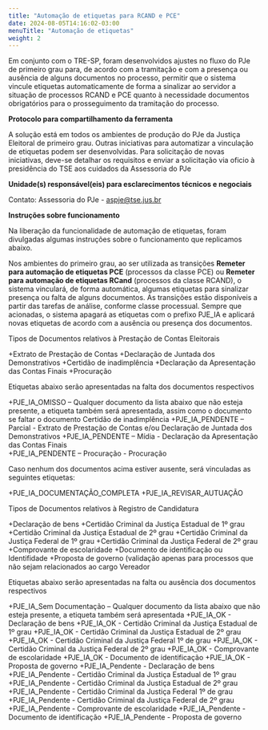 ```yaml
---
title: "Automação de etiquetas para RCAND e PCE"
date: 2024-08-05T14:16:02-03:00
menuTitle: "Automação de etiquetas"
weight: 2
---
```



Em conjunto com o TRE-SP, foram desenvolvidos ajustes no fluxo do PJe de primeiro grau para, de acordo com a tramitação e com a presença ou ausência de alguns documentos no processo, permitir que o sistema vincule etiquetas automaticamente de forma a sinalizar ao servidor a situação de processos RCAND e PCE quanto à necessidade documentos obrigatórios para o prosseguimento da tramitação do processo.

**Protocolo para compartilhamento da ferramenta**

A solução está em todos os ambientes de produção do PJe da Justiça Eleitoral de primeiro grau. Outras iniciativas para automatizar a vinculação de etiquetas podem ser desenvolvidas. Para solicitação de novas iniciativas, deve-se detalhar os requisitos e enviar a solicitação via oficio à presidência do TSE aos cuidados da Assessoria do PJe


**Unidade(s) responsável(eis) para esclarecimentos técnicos e negociais**

Contato: Assessoria do PJe - aspje@tse.jus.br

**Instruções sobre funcionamento**

Na liberação da funcionalidade de automação de etiquetas, foram divulgadas algumas instruções sobre o funcionamento que replicamos abaixo.

Nos ambientes do primeiro grau, ao ser utilizada as transições **Remeter para automação de etiquetas PCE** (processos da classe PCE) ou **Remeter para automação de etiquetas RCand** (processos da classe RCAND), o sistema vinculará, de forma automática, algumas etiquetas para sinalizar presença ou falta de alguns documentos. As transições estão disponíveis a partir das tarefas de análise, conforme classe processual. Sempre que acionadas, o sistema apagará as etiquetas com o prefixo PJE_IA e aplicará novas etiquetas de acordo com a ausência ou presença dos documentos. 

Tipos de Documentos relativos à Prestação de Contas Eleitorais

+Extrato de Prestação de Contas
+Declaração de Juntada dos Demonstrativos
+Certidão de inadimplência
+Declaração da Apresentação das Contas Finais
+Procuração

Etiquetas abaixo serão apresentadas na falta dos documentos respectivos

+PJE_IA_OMISSO – Qualquer documento da lista abaixo que não esteja presente, a etiqueta também será apresentada, assim como o documento se faltar o documento Certidão de inadimplência
+PJE_IA_PENDENTE – Parcial  - Extrato de Prestação de Contas e/ou Declaração de Juntada dos Demonstrativos
+PJE_IA_PENDENTE – Mídia -  Declaração da Apresentação das Contas Finais  
+PJE_IA_PENDENTE – Procuração -  Procuração 


Caso nenhum dos documentos acima estiver ausente, será vinculadas as seguintes etiquetas:

+PJE_IA_DOCUMENTAÇÃO_COMPLETA 
+PJE_IA_REVISAR_AUTUAÇÃO


Tipos de Documentos relativos à Registro de Candidatura 

+Declaração de bens 
+Certidão Criminal da Justiça Estadual de 1º grau 
+Certidão Criminal da Justiça Estadual de 2º grau 
+Certidão Criminal da Justiça Federal de 1º grau 
+Certidão Criminal da Justiça Federal de 2º grau 
+Comprovante de escolaridade 
+Documento de identificação ou Identifidade
+Proposta de governo (validação apenas para processos que não sejam relacionados ao cargo Vereador

Etiquetas abaixo serão apresentadas na falta ou ausência dos documentos respectivos

+PJE_IA_Sem Documentação – Qualquer documento da lista abaixo que não esteja presente, a etiqueta também será apresentada
+PJE_IA_OK - Declaração de bens
+PJE_IA_OK - Certidão Criminal da Justiça Estadual de 1º grau 
+PJE_IA_OK - Certidão Criminal da Justiça Estadual de 2º grau
+PJE_IA_OK - Certidão Criminal da Justiça Federal 1º de grau 
+PJE_IA_OK - Certidão Criminal da Justiça Federal de 2º grau
+PJE_IA_OK - Comprovante de escolaridade 
+PJE_IA_OK - Documento de identificação 
+PJE_IA_OK - Proposta de governo 
+PJE_IA_Pendente - Declaração de bens 
+PJE_IA_Pendente - Certidão Criminal da Justiça Estadual de 1º grau 
+PJE_IA_Pendente - Certidão Criminal da Justiça Estadual de 2º grau 
+PJE_IA_Pendente - Certidão Criminal da Justiça Federal 1º de grau 
+PJE_IA_Pendente - Certidão Criminal da Justiça Federal de 2º grau 
+PJE_IA_Pendente - Comprovante de escolaridade 
+PJE_IA_Pendente - Documento de identificação 
+PJE_IA_Pendente - Proposta de governo
